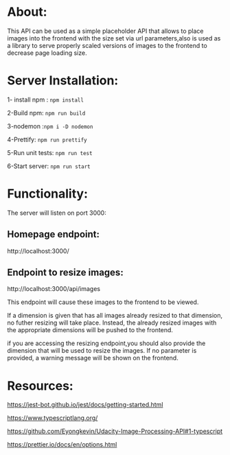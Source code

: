 # About:
This API can be used as a simple placeholder API that allows to place images into the frontend with the size set via url parameters,also is used as a library 
to serve properly scaled versions of images to the frontend to decrease page loading size.

# Server Installation:
1- install npm : ```npm install```

2-Build npm: ```npm run build```

3-nodemon :```npm i -D nodemon```

4-Prettify: ```npm run prettify```

5-Run unit tests: ```npm run test```

6-Start server: ```npm run start```




# Functionality:

The server will listen on port 3000:

## Homepage endpoint:
http://localhost:3000/

## Endpoint to resize images:

http://localhost:3000/api/images

This endpoint will cause these images to the frontend to be viewed.

If a dimension is given that has all images already resized to that dimension, no futher resizing will take place. Instead, the already resized images with the appropriate dimensions will be pushed to the frontend.

if you are accessing the resizing endpoint,you should also provide the dimension that will be used to resize the images. If no parameter is provided, a warning message will be shown on the frontend.

# Resources:
   
   https://jest-bot.github.io/jest/docs/getting-started.html
   
   https://www.typescriptlang.org/

https://github.com/Eyongkevin/Udacity-Image-Processing-API#1-typescript

https://prettier.io/docs/en/options.html
    

